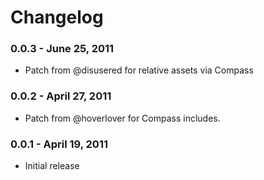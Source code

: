 # Changelog

### 0.0.3 - June  25, 2011

* Patch from @disusered for relative assets via Compass

### 0.0.2 - April 27, 2011

* Patch from @hoverlover for Compass includes.

### 0.0.1 - April 19, 2011

* Initial release
